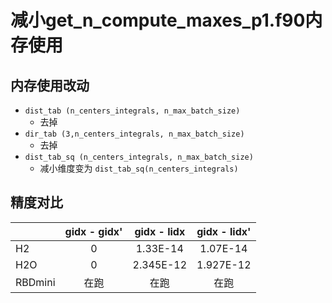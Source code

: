 # 减小get_n_compute_maxes_p1.f90内存使用
## 内存使用改动
- `dist_tab (n_centers_integrals, n_max_batch_size)`
  - 去掉
- `dir_tab (3,n_centers_integrals, n_max_batch_size)`
  - 去掉
- `dist_tab_sq (n_centers_integrals, n_max_batch_size)`
  - 减小维度变为 `dist_tab_sq(n_centers_integrals)`
## 精度对比
|         | gidx - gidx' | gidx - lidx | gidx - lidx' |
| :----   | :----:       | :----:      | :----:       | 
| H2      | 0            | 1.33E-14    | 1.07E-14      |
| H2O     | 0            | 2.345E-12   | 1.927E-12     |
| RBDmini | 在跑         | 在跑         | 在跑          |